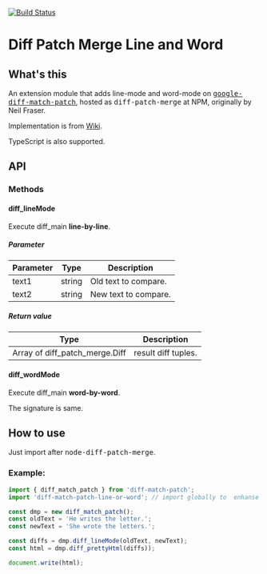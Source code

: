 
[![Build Status](https://travis-ci.org/karak/diff-match-patch-line-and-word.svg?branch=master)](https://travis-ci.org/karak/diff-match-patch-line-and-word)

Diff Patch Merge Line and Word
====

What's this
----

An extension module that adds line-mode and word-mode on <tt>[google-diff-match-patch](https://code.google.com/archive/p/google-diff-match-patch/)</tt>, 
hosted as <tt>diff-patch-merge</tt> at NPM, originally by Neil Fraser.

Implementation is from [Wiki](
https://code.google.com/archive/p/google-diff-match-patch/wikis/LineOrWordDiffs.wiki).

TypeScript is also supported.

API
----

### Methods

#### diff\_lineMode

Execute diff\_main __line-by-line__.

##### Parameter

|Parameter|Type  |Description|
|---------|------|-----------|
|text1    |string|Old text to compare.|
|text2    |string|New text to compare.|

##### Return value

|Type|Description|
|----|-----------|
|Array of diff\_patch\_merge.Diff|result diff tuples.|


#### diff\_wordMode

Execute diff\_main __word-by-word__.

The signature is same.

How to use
----

Just import after <tt>node-diff-patch-merge</tt>.

### Example:

```javascript
import { diff_match_patch } from 'diff-match-patch';
import 'diff-match-patch-line-or-word'; // import globally to  enhanse the class.

const dmp = new diff_match_patch();
const oldText = 'He writes the letter.';
const newText = 'She wrote the letters.';

const diffs = dmp.diff_lineMode(oldText, newText);
const html = dmp.diff_prettyHtml(diffs));

document.write(html);
```
